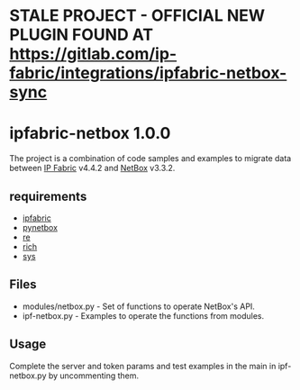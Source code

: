 # STALE PROJECT - OFFICIAL NEW PLUGIN FOUND AT https://gitlab.com/ip-fabric/integrations/ipfabric-netbox-sync

# ipfabric-netbox 1.0.0
The project is a combination of code samples and examples to migrate data between [IP Fabric](https://ipfabric.io) v4.4.2 and [NetBox](https://https://docs.netbox.dev/) v3.3.2.
## requirements
- [ipfabric](https://pypi.org/project/ipfabric/)
- [pynetbox](https://pypi.org/project/pynetbox/)
- [re](https://github.com/python/cpython/blob/3.10/Lib/re.py)
- [rich](https://rich.readthedocs.io/en/stable/introduction.html)
- [sys](https://docs.python.org/3/library/sys.html#module-sys)

## Files
- modules/netbox.py - Set of functions to operate NetBox's API.
- ipf-netbox.py - Examples to operate the functions from modules.
## Usage
Complete the server and token params and test examples in the main in ipf-netbox.py by uncommenting them.
